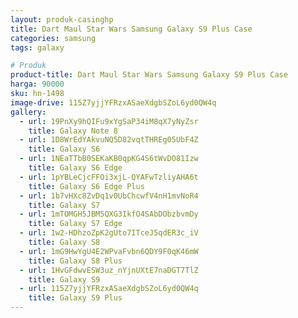 ```yaml
---
layout: produk-casinghp
title: Dart Maul Star Wars Samsung Galaxy S9 Plus Case
categories: samsung
tags: galaxy

# Produk
product-title: Dart Maul Star Wars Samsung Galaxy S9 Plus Case
harga: 90000
sku: hn-1498
image-drive: 115Z7yjjYFRzxASaeXdgbSZoL6yd0QW4q
gallery:
  - url: 19PnXy9hQIFu9xYgSaP34iM8qX7yNyZsr
    title: Galaxy Note 8
  - url: 1D8WrEdYAkvuNQ5D82vqtTHREg05UbF4Z
    title: Galaxy S6
  - url: 1NEaTTbB0SEKaKB0qpKG4S6tWvDO81Izw
    title: Galaxy S6 Edge
  - url: 1pYBLeCjcFFOi3xjL-QYAFwTzliyAHA6t
    title: Galaxy S6 Edge Plus
  - url: 1b7vHXc8ZvDq1v0UbChcwfV4nH1mvNoR4
    title: Galaxy S7
  - url: 1mTOMGH5JBM5QXG3IkfO4SAbDObzbvmDy
    title: Galaxy S7 Edge
  - url: 1w2-HDhzoZpK2gUto7ITceJ5qdER3c_iV
    title: Galaxy S8
  - url: 1mG9HwYgU4E2WPvaFvbn6QDY9F0qK46mW
    title: Galaxy S8 Plus
  - url: 1HvGFdwvESW3uz_nYjnUXtE7naDGT7TlZ
    title: Galaxy S9
  - url: 115Z7yjjYFRzxASaeXdgbSZoL6yd0QW4q
    title: Galaxy S9 Plus
---
```

